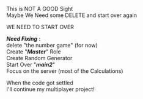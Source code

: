 This is NOT A GOOD Sight<br/>
Maybe We Need some DELETE
and start over again

WE NEED TO START OVER

__*Need Fixing*__ : <br/>
delete "the number game" (for now) <br/>
Create "*__Master__*" Role <br/>
Create Random Generator <br/>
Start Over "*__main2__*" <br/>
Focus on the server (most of the Calculations)

When the code got settled<br/> I'll continue my multiplayer project!
